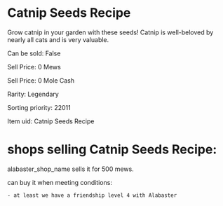 # Catnip Seeds Recipe

Grow catnip in your garden with these seeds! Catnip is well-beloved by nearly all cats and is very valuable.

Can be sold: False

Sell Price: 0 Mews

Sell Price: 0 Mole Cash

Rarity: Legendary

Sorting priority: 22011

Item uid: Catnip Seeds Recipe

# shops selling Catnip Seeds Recipe:

alabaster_shop_name sells it for 500 mews.

  can buy it when meeting conditions: 

    - at least we have a friendship level 4 with Alabaster